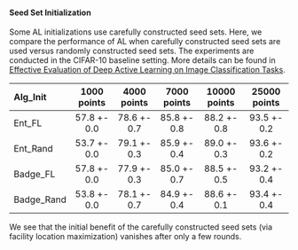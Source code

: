 #### Seed Set Initialization

Some AL initializations use carefully constructed seed sets. Here, we compare the performance of AL when carefully constructed seed sets are used versus randomly constructed seed sets. The experiments are conducted in the CIFAR-10 baseline setting. More details can be found in [Effective Evaluation of Deep Active Learning on Image Classification Tasks](https://arxiv.org/abs/2106.15324). 

| Alg_Init | 1000 points | 4000 points | 7000 points | 10000 points | 25000 points |
| :---     | :----:      | :----:      | :----:      | :----:       | :----:       | 	
|Ent_FL| 57.8 +- 0.0 | 78.6 +- 0.7 | 85.8 +- 0.8 | 88.2 +- 0.8 | 93.5 +- 0.2 |
|Ent_Rand | 53.7 +- 0.0 | 79.1 +- 0.3 | 85.9 +- 0.4 | 89.0 +- 0.3 | 93.6 +- 0.2 |
|Badge_FL | 57.8 +- 0.0 | 77.9 +- 0.3 | 85.0 +- 0.7 | 88.5 +- 0.5 | 93.2 +- 0.4 |
|Badge_Rand | 53.8 +- 0.0 | 78.1 +- 0.7 | 84.9 +- 0.4 | 88.6 +- 0.1 | 93.4 +- 0.4 |

We see that the initial benefit of the carefully constructed seed sets (via facility location maximization) vanishes after only a few rounds.